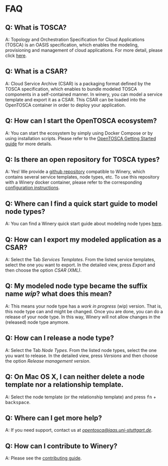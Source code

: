 # FAQ

## Q: What is TOSCA?

A: Topology and Orchestration Specification for Cloud Applications (TOSCA) is an OASIS specification, which enables the modeling, provisioning and management of cloud applications. 
For more detail, please click [here](http://eclipse.github.io/winery/tosca/).

## Q: What is a CSAR?

A: Cloud Service Archive (CSAR) is a packaging format defined by the TOSCA specification, which enables to bundle modeled TOSCA components in a self-contained manner. 
In winery, you can model a service template and export it as a CSAR. 
This CSAR can be loaded into the OpenTOSCA container in order to deploy your application. 

## Q: How can I start the OpenTOSCA ecosystem?

A: You can start the ecosystem by simply using Docker Compose or by using installation scripts. 
Please refer to the [OpenTOSCA Getting Started guide](http://www.opentosca.org/sites/use_opentosca.html) for more details.

## Q: Is there an open repository for TOSCA types?

A: Yes! We provide a [github repository](https://github.com/OpenTOSCA/tosca-definitions-public) compatible to Winery, which contains several service templates, node types, etc. 
To use this repository with a Winery docker container, please refer to the corresponding [configuration instructions](https://github.com/OpenTOSCA/opentosca-docker#how-to-clone-a-private-tosca-definitions-repository-to-be-used-with-winery).

## Q: Where can I find a quick start guide to model node types?

A: You can find a Winery quick start guide about modeling node types [here](quickstart.md).  

## Q: How can I export my modeled application as a CSAR?

A: Select the Tab *Services Templates*. 
From the listed service templates, select the one you want to export. 
In the detailed view, press *Export* and then choose the option *CSAR (XML)*.

## Q: My modeled node type became the suffix name *wip*? what does this mean?

A: This means your node type has a *work in progress* (wip) version. That is, this node type can and might be changed. 
Once you are done, you can do a release of your node type. In this way, Winery will not allow changes in the (released) node type anymore.

## Q: How can I release a node type?

A: Select the Tab *Node Types*. 
From the listed node types, select the one you want to release. 
In the detailed view, press *Versions* and then choose the option *Release management version*.

## Q: On Mac OS X, I can neither delete a node template nor a relationship template.

A: Select the node template (or the relationship template) and press <kbd>fn</kbd> + <kbd>backspace</kbd>.

## Q: Where can I get more help?

A: If you need support, contact us at *opentosca@iaas.uni-stuttgart.de*.

## Q: How can I contribute to Winery?

A: Please see the [contributing guide](https://github.com/eclipse/winery/blob/master/CONTRIBUTING.md).
